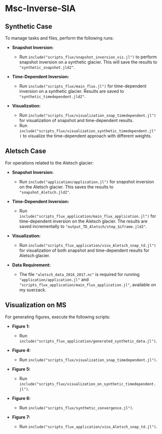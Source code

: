 # Msc-Inverse-SIA

## Synthetic Case

To manage tasks and files, perform the following runs:

- **Snapshot Inversion:**
  - Run `include("scripts_flux/snapshot_inversion_vis.jl")` to perform snapshot inversion on a synthetic glacier. This will save the results to `"synthetic_snapshot.jld2"`.

- **Time-Dependent Inversion:**
  - Run `include("scripts_flux/main_flux.jl")` for time-dependent inversion on a synthetic glacier. Results are saved to `"synthetic_timedependent.jld2"`.

- **Visualization:**
  - Run `include("scripts_flux/visualization_snap_timedependent.jl")` for visualization of snapshot and time-dependent results.
  - Run `include("scripts_flux/visualization_synthetic_timedependent.jl")` to visualize the time-dependent approach with different weights.

## Aletsch Case

For operations related to the Aletsch glacier:

- **Snapshot Inversion:**
  - Run `include("application/application.jl")` for snapshot inversion on the Aletsch glacier. This saves the results to `"snapshot_Aletsch.jld2"`.

- **Time-Dependent Inversion:**
  - Run `include("scripts_flux_application/main_flux_application.jl")` for time-dependent inversion on the Aletsch glacier. The results are saved incrementally to `"output_TD_Aletsch/step_$iframe.jld2"`.

- **Visualization:**
  - Run `include("scripts_flux_application/visu_Aletsch_snap_td.jl")` for visualization of both snapshot and time-dependent results for Aletsch glacier.

- **Data Requirement:**
  - The file `"aletsch_data_2016_2017.nc"` is required for running `"application/application.jl"` and `"scripts_flux_application/main_flux_application.jl"`, available on my suerzack.

## Visualization on MS

For generating figures, execute the following scripts:

- **Figure 1:**
  - Run `include("scripts_flux_application/generated_synthetic_data.jl")`.

- **Figure 4:**
  - Run `include("scripts_flux/visualization_snap_timedependent.jl")`.

- **Figure 5:**
  - Run `include("scripts_flux/visualization_on_synthetic_timedependent.jl")`.

- **Figure 6:**
  - Run `include("scripts_flux/synthetic_convergence.jl")`.

- **Figure 7:**
  - Run `include("scripts_flux_application/visu_Aletsch_snap_td.jl")`.
